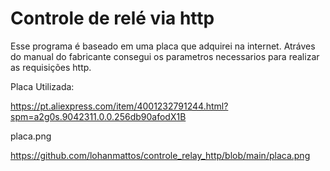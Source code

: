 # Controle de relé via http
Esse programa é baseado em uma placa que adquirei na internet. 
Atráves do manual do fabricante consegui os parametros necessarios para realizar as requisições http.


Placa Utilizada: 

https://pt.aliexpress.com/item/4001232791244.html?spm=a2g0s.9042311.0.0.256db90afodX1B



placa.png

https://github.com/lohanmattos/controle_relay_http/blob/main/placa.png
